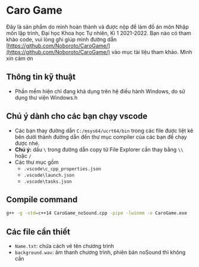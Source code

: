 # Caro Game

Đây là sản phẩm do mình hoàn thành và được nộp để làm đồ án môn Nhập môn lập trình, Đại học Khoa học Tự nhiên, Kì 1 2021-2022. Bạn nào có tham khảo code, vui lòng ghi giúp mình đường dẫn [https://github.com/Noboroto/CaroGame/](https://github.com/Noboroto/CaroGame/) vào mục tài liệu tham khảo. Mình xin cảm ơn

## Thông tin kỹ thuật

- Phần mềm hiện chỉ đang khả dụng trên hệ điều hành Windows, do sử dụng thư viện Windows.h

## Chú ý dành cho các bạn chạy vscode

- Các bạn thay đường dẫn `C:/msys64/ucrt64/bin` trong các file được liệt kê bên dưới thành đường dẫn đến thư mục compiler của các bạn để chạy được nhé. 
- **Chú ý:** dấu `\` trong đường dẫn copy từ File Explorer cần thay bằng `\\` hoặc `/`
- Các thư mục gồm
  - `.vscode\c_cpp_properties.json`
  - `.vscode\launch.json`
  - `.vscode\tasks.json`

## Compile command

```bash
g++ -g -std=c++14 CaroGame_noSound.cpp -pipe -lwinmm -o CaroGame.exe
```

## Các file cần thiết

- `Name.txt`: chứa cách vẽ tên chương trình
- `background.wav`: âm thanh chương trình, phiên bản noSound thì không cần